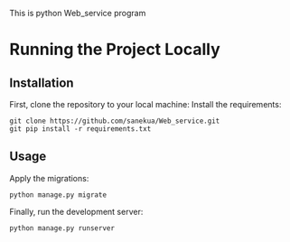 This is python Web_service program 
# Running the Project Locally

## Installation
First, clone the repository to your local machine:
Install the requirements:
```
git clone https://github.com/sanekua/Web_service.git
git pip install -r requirements.txt
```

## Usage
Apply the migrations:
```
python manage.py migrate
```
Finally, run the development server:
```
python manage.py runserver
```